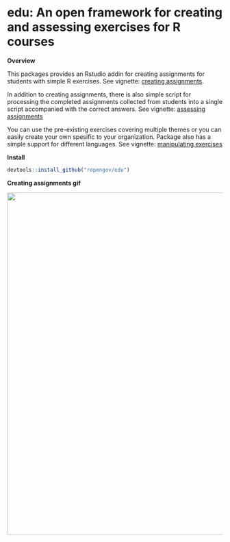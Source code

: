 edu: An open framework for creating and assessing exercises for R courses
===================================================

**Overview**

This packages provides an Rstudio addin for creating assignments for students with simple R exercises. See vignette: [creating assignments](https://ropengov.github.io/edu/articles/a_creating_assignments.html). 

In addition to creating assignments, there is also simple script for processing the completed assignments collected from students into a single script accompanied with the correct answers. See vignette: [assessing assignments](https://ropengov.github.io/edu/articles/b_assessing_assignments.html)

You can use the pre-existing exercises covering multiple themes or you can easily create your own spesific to your organization. Package also has a simple support for different languages. See vignette: [manipulating exercises](https://ropengov.github.io/edu/articles/c_manipulating_exercises.html)

**Install**

```r
devtools::install_github("ropengov/edu")
```


**Creating assignments gif**



<img src="http://software.markuskainu.fi/ropengov/edu/ropengov_edu.gif" width = 800/>



